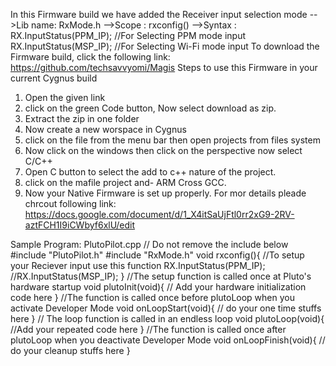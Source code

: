 In this Firmware build we have added the Receiver input selection mode
    -->Lib name:   RxMode.h 
    -->Scope   :   rxconfig()
    -->Syntax  :   RX.InputStatus(PPM_IP); //For Selecting PPM mode input
                   RX.InputStatus(MSP_IP); //For Selecting Wi-Fi mode input
To download the Firmware build, click the following link: https://github.com/techsavvyomi/Magis
Steps to use this Firmware in your current Cygnus build
1. Open the given link
2. click on the green Code button, Now select download as zip.
3. Extract the zip in one folder
4. Now create a new worspace in Cygnus
5. click on the file from the menu bar then open projects from files system
6. Now click on the windows then click on the perspective now select C/C++
7. Open C button to select the add to c++ nature of the project.
8. click on the mafile project and- ARM Cross GCC.
9. Now your Native Firmware is set up properly. 
For mor details pleade chrcout following link: https://docs.google.com/document/d/1_X4itSaUjFtl0rr2xG9-2RV-aztFCH1I9iCWbyf6xlU/edit

Sample Program: PlutoPilot.cpp
// Do not remove the include below
#include "PlutoPilot.h"
#include "RxMode.h"
    void rxconfig(){
       //To setup your Reciever input use this function 
         RX.InputStatus(PPM_IP);
       //RX.InputStatus(MSP_IP);
    }
//The setup function is called once at Pluto's hardware startup
    void plutoInit(void){
// Add your hardware initialization code here
    }
//The function is called once before plutoLoop when you activate Developer Mode
    void onLoopStart(void){
// do your one time stuffs here
    }
// The loop function is called in an endless loop
    void plutoLoop(void){
//Add your repeated code here
    }
//The function is called once after plutoLoop when you deactivate Developer Mode
    void onLoopFinish(void){
// do your cleanup stuffs here
    }
